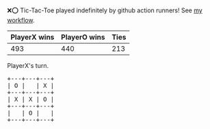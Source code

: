 :x::o: Tic-Tac-Toe played indefinitely by github action runners! See [my workflow](.github/workflows/play.yaml).

|PlayerX wins|PlayerO wins|Ties|
|-|-|-|
|493|440|213|

PlayerX's turn.

<pre>
+---+---+---+
| O |   | X |
+---+---+---+
| X | X | O |
+---+---+---+
|   | O |   |
+---+---+---+
</pre>
